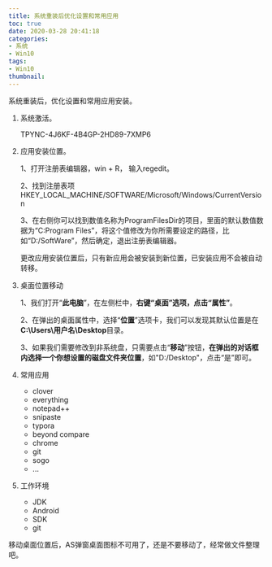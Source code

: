 ```yaml
---
title: 系统重装后优化设置和常用应用
toc: true
date: 2020-03-28 20:41:18
categories: 
- 系统
- Win10
tags: 
- Win10
thumbnail:
---
```

系统重装后，优化设置和常用应用安装。
<!-- more --> 

1. 系统激活。

   TPYNC-4J6KF-4B4GP-2HD89-7XMP6

2. 应用安装位置。

   1、打开注册表编辑器，win + R， 输入regedit。

   2、找到注册表项HKEY_LOCAL_MACHINE/SOFTWARE/Microsoft/Windows/CurrentVersion

   3、在右侧你可以找到数值名称为ProgramFilesDir的项目，里面的默认数值数据为“C:Program Files”，将这个值修改为你所需要设定的路径，比如“D:/SoftWare”，然后确定，退出注册表编辑器。

   更改应用安装位置后，只有新应用会被安装到新位置，已安装应用不会被自动转移。

3. 桌面位置移动

   1、我们打开“**此电脑**”，在左侧栏中，**右键“桌面”选项，点击“属性”**。

   2、在弹出的桌面属性中，选择“**位置**”选项卡，我们可以发现其默认位置是在**C:\Users\用户名\Desktop**目录。

   3、如果我们需要修改到非系统盘，只需要点击“**移动**”按钮，**在弹出的对话框内选择一个你想设置的磁盘文件夹位置**，如"D:/Desktop"，点击“是”即可。

4. 常用应用

   - clover
   - everything
   - notepad++
   - snipaste
   - typora
   - beyond compare
   - chrome
   - git
   - sogo
   - ...

5. 工作环境

   - JDK
   - Android
   - SDK
   - git

移动桌面位置后，AS弹窗桌面图标不可用了，还是不要移动了，经常做文件整理吧。
